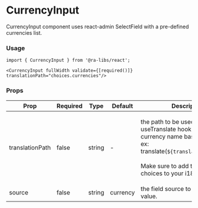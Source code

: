# CurrencyInput

CurrencyInput component uses react-admin SelectField with a pre-defined currencies list.

### Usage

```tsx
import { CurrencyInput } from '@ra-libs/react';

<CurrencyInput fullWidth validate={[required()]} translationPath="choices.currencies"/>
```

### Props

| Prop            | Required | Type   | Default  | Description                                                                                                                                                                                                                     |
| --------------- | -------- | ------ | -------- | ------------------------------------------------------------------------------------------------------------------------------------------------------------------------------------------------------------------------------- |
| translationPath | false    | string | -        | <p>the path to be used with the useTranslate hook to translate the currency name based on its Id, ex: translate(<code>${translationPath}.BRL</code>)<br><br>Make sure to add the translation choices to your i18n provider.</p> |
| source          | false    | string | currency | the field source to retrieve its value.                                                                                                                                                                                         |

